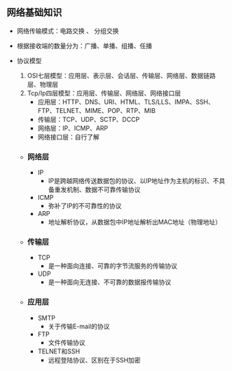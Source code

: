 ## 网络基础知识

- 网络传输模式：电路交换 、 分组交换
  
- 根据接收端的数量分为：广播、单播、组播、任播
  
- 协议模型

  1. OSI七层模型：应用层、表示层、会话层、传输层、网络层、数据链路层、物理层
  2. Tcp/Ip四层模型：应用层、传输层、网络层、网络接口层
     - 应用层：HTTP、DNS、URI、HTML、TLS/LLS、IMPA、SSH、FTP、TELNET、MIME、POP、RTP、MIB
     - 传输层：TCP、UDP、SCTP、DCCP
     - 网络层：IP、ICMP、ARP
     - 网络接口层：自行了解

  - ### 网络层

    - IP
      - IP是跨越网络传送数据包的协议、以IP地址作为主机的标识、不具备重发机制、数据不可靠传输协议
    - ICMP
      - 弥补了IP的不可靠性的协议
    - ARP
      - 地址解析协议，从数据包中IP地址解析出MAC地址（物理地址）

  - ### 传输层

    - TCP
      - 是一种面向连接、可靠的字节流服务的传输协议
    - UDP
      - 是一种面向无连接、不可靠的数据报传输协议

  - ### 应用层

    - SMTP
      - 关于传输E-mail的协议
    - FTP
      - 文件传输协议
    - TELNET和SSH
      - 远程登陆协议、区别在于SSH加密

   

  
